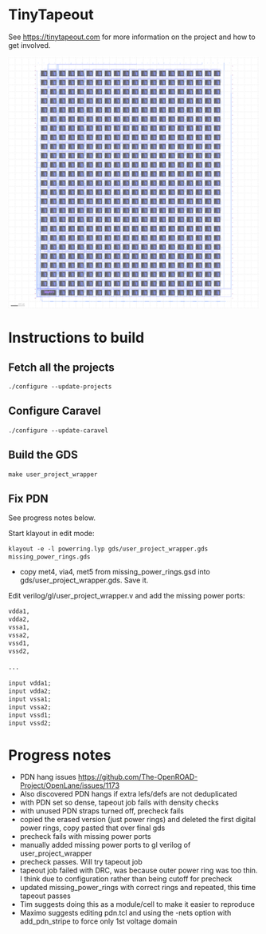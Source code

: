 # TinyTapeout

See https://tinytapeout.com for more information on the project and how to get involved.

![tiny tapeout](tinytapeout.png)

# Instructions to build

## Fetch all the projects

    ./configure --update-projects

## Configure Caravel

    ./configure --update-caravel

## Build the GDS

    make user_project_wrapper

## Fix PDN

See progress notes below.

Start klayout in edit mode:

    klayout -e -l powerring.lyp gds/user_project_wrapper.gds missing_power_rings.gds

* copy met4, via4, met5 from missing_power_rings.gsd into gds/user_project_wrapper.gds. Save it.

Edit verilog/gl/user_project_wrapper.v and add the missing power ports:

    vdda1,
    vdda2,
    vssa1,
    vssa2,
    vssd1,
    vssd2,
    
    ...
    
    input vdda1;
    input vdda2;
    input vssa1;
    input vssa2;
    input vssd1;
    input vssd2;

# Progress notes

* PDN hang issues https://github.com/The-OpenROAD-Project/OpenLane/issues/1173
* Also discovered PDN hangs if extra lefs/defs are not deduplicated
* with PDN set so dense, tapeout job fails with density checks
* with unused PDN straps turned off, precheck fails
* copied the erased version (just power rings) and deleted the first digital power rings, copy pasted that over final gds
* precheck fails with missing power ports
* manually added missing power ports to gl verilog of user_project_wrapper
* precheck passes. Will try tapeout job
* tapeout job failed with DRC, was because outer power ring was too thin. I think due to configuration rather than being cutoff for precheck
* updated missing_power_rings with correct rings and repeated, this time tapeout passes
* Tim suggests doing this as a module/cell to make it easier to reproduce
* Maximo suggests editing pdn.tcl and using the -nets option with add_pdn_stripe to force only 1st voltage domain
